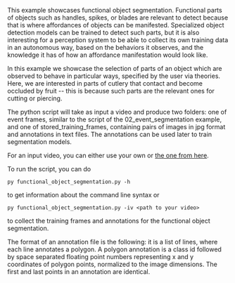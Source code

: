 This example showcases functional object segmentation. Functional parts of objects such as handles, spikes, or blades are relevant to detect because that is where affordances of objects can be manifested. Specialized object detection models can be trained to detect such parts, but it is also interesting for a perception system to be able to collect its own training data in an autonomous way, based on the behaviors it observes, and the knowledge it has of how an affordance manifestation would look like. 

In this example we showcase the selection of parts of an object which are observed to behave in particular ways, specified by the user via theories. Here, we are interested in parts of cutlery that contact and become occluded by fruit -- this is because such parts are the relevant ones for cutting or piercing.

The python script will take as input a video and produce two folders: one of event frames, similar to the script of the 02_event_segmentation example, and one of stored_training_frames, containing pairs of images in jpg format and annotations in text files. The annotations can be used later to train segmentation models.

For an input video, you can either use your own or [the one from here](https://drive.google.com/file/d/1d9lPxgDgCQK8ijfpROWRmAq-aMjwZsLZ/view?usp=drive_link).

To run the script, you can do

```
py functional_object_segmentation.py -h
```

to get information about the command line syntax or

```
py functional_object_segmentation.py -iv <path to your video>
```

to collect the training frames and annotations for the functional object segmentation.

The format of an annotation file is the following: it is a list of lines, where each line annotates a polygon. A polygon annotation is a class id followed by space separated floating point numbers representing x and y coordinates of polygon points, normalized to the image dimensions. The first and last points in an annotation are identical.
